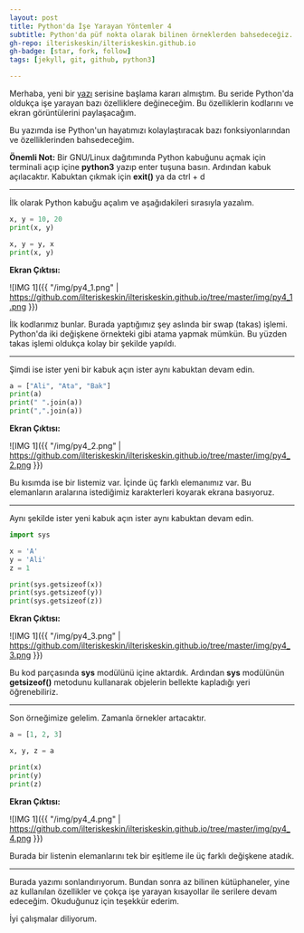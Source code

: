 ```yaml
---
layout: post
title: Python'da İşe Yarayan Yöntemler 4
subtitle: Python'da püf nokta olarak bilinen örneklerden bahsedeceğiz..
gh-repo: ilteriskeskin/ilteriskeskin.github.io
gh-badge: [star, fork, follow]
tags: [jekyll, git, github, python3]

---
```


Merhaba, yeni bir [yazı](2018-10-28-pythonserisi1.md) serisine başlama kararı almıştım. Bu seride Python'da oldukça işe yarayan bazı özelliklere değineceğim. Bu özelliklerin kodlarını ve ekran görüntülerini paylaşacağım.

Bu yazımda ise Python'un hayatımızı kolaylaştıracak bazı fonksiyonlarından ve özelliklerinden bahsedeceğim.

**Önemli Not:** Bir GNU/Linux dağıtımında Python kabuğunu açmak için terminali açıp içine **python3** yazıp enter tuşuna basın. Ardından kabuk açılacaktır. Kabuktan
çıkmak için **exit()** ya da ctrl + d

---------------------------------------

İlk olarak Python kabuğu açalım ve aşağıdakileri sırasıyla yazalım.

```Python
x, y = 10, 20
print(x, y) 

x, y = y, x 
print(x, y) 

```

**Ekran Çıktısı:**

![IMG 1]({{ "/img/py4_1.png" | https://github.com/ilteriskeskin/ilteriskeskin.github.io/tree/master/img/py4_1.png }})

İlk kodlarımız bunlar. Burada yaptığımız şey aslında bir swap (takas) işlemi. Python'da iki değişkene örnekteki gibi atama yapmak mümkün. Bu yüzden
takas işlemi oldukça kolay bir şekilde yapıldı.  

--------------------------------------

Şimdi ise ister yeni bir kabuk açın ister aynı kabuktan devam edin.

```Python
a = ["Ali", "Ata", "Bak"]
print(a)
print(" ".join(a))
print(",".join(a))

```

**Ekran Çıktısı:**

![IMG 1]({{ "/img/py4_2.png" | https://github.com/ilteriskeskin/ilteriskeskin.github.io/tree/master/img/py4_2.png }})

Bu kısımda ise bir listemiz var. İçinde üç farklı elemanımız var. Bu elemanların aralarına istediğimiz karakterleri koyarak ekrana basıyoruz.

--------------------------------------

Aynı şekilde ister yeni kabuk açın ister aynı kabuktan devam edin.

```Python
import sys

x = 'A'
y = 'Ali'
z = 1

print(sys.getsizeof(x))
print(sys.getsizeof(y))
print(sys.getsizeof(z))

```

**Ekran Çıktısı:**

![IMG 1]({{ "/img/py4_3.png" | https://github.com/ilteriskeskin/ilteriskeskin.github.io/tree/master/img/py4_3.png }})

Bu kod parçasında **sys** modülünü içine aktardık. Ardından **sys** modülünün **getsizeof()** metodunu kullanarak objelerin bellekte kapladığı yeri
öğrenebiliriz.

--------------------------------------

Son örneğimize gelelim. Zamanla örnekler artacaktır.

```Python
a = [1, 2, 3]

x, y, z = a

print(x)
print(y)
print(z)

```

**Ekran Çıktısı:**

![IMG 1]({{ "/img/py4_4.png" | https://github.com/ilteriskeskin/ilteriskeskin.github.io/tree/master/img/py4_4.png }})

Burada bir listenin elemanlarını tek bir eşitleme ile üç farklı değişkene atadık.

--------------------------------------

Burada yazımı sonlandırıyorum. Bundan sonra az bilinen kütüphaneler, yine az kullanılan özellikler ve çokça
işe yarayan kısayollar ile serilere devam edeceğim. Okuduğunuz için teşekkür ederim.

İyi çalışmalar diliyorum.
